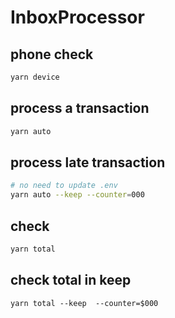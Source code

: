 # InboxProcessor

## phone check

```bash
yarn device
```

## process a transaction

```bash
yarn auto
```

## process late transaction

```bash
# no need to update .env
yarn auto --keep --counter=000
```

## check

```bash
yarn total
```

## check total in keep

```
yarn total --keep  --counter=$000
```
